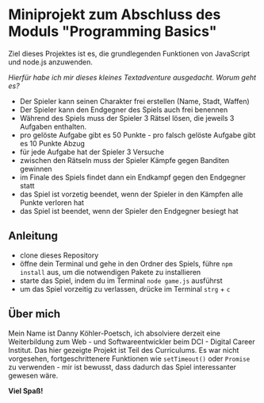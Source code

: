# Miniprojekt zum Abschluss des Moduls "Programming Basics"

Ziel dieses Projektes ist es, die grundlegenden Funktionen von JavaScript und node.js anzuwenden.

_Hierfür habe ich mir dieses kleines Textadventure ausgedacht. Worum geht es?_

- Der Spieler kann seinen Charakter frei erstellen (Name, Stadt, Waffen)
- Der Spieler kann den Endgegner des Spiels auch frei benennen
- Während des Spiels muss der Spieler 3 Rätsel lösen, die jeweils 3 Aufgaben enthalten.
- pro gelöste Aufgabe gibt es 50 Punkte - pro falsch gelöste Aufgabe gibt es 10 Punkte Abzug
- für jede Aufgabe hat der Spieler 3 Versuche
- zwischen den Rätseln muss der Spieler Kämpfe gegen Banditen gewinnen
- im Finale des Spiels findet dann ein Endkampf gegen den Endgegner statt
- das Spiel ist vorzetig beendet, wenn der Spieler in den Kämpfen alle Punkte verloren hat
- das Spiel ist beendet, wenn der Spieler den Endgegner besiegt hat

## Anleitung

- clone dieses Repository
- öffne dein Terminal und gehe in den Ordner des Spiels, führe `npm install` aus, um die notwendigen Pakete zu installieren
- starte das Spiel, indem du im Terminal `node game.js` ausführst
- um das Spiel vorzeitig zu verlassen, drücke im Terminal `strg` + `c`

## Über mich

Mein Name ist Danny Köhler-Poetsch, ich absolviere derzeit eine Weiterbildung zum Web - und Softwareentwickler beim DCI - Digital Career Institut.
Das hier gezeigte Projekt ist Teil des Curriculums.
Es war nicht vorgesehen, fortgeschrittenere Funktionen wie `setTimeout()` oder `Promise` zu verwenden - mir ist bewusst, dass dadurch das Spiel interessanter gewesen wäre.

**Viel Spaß!**
